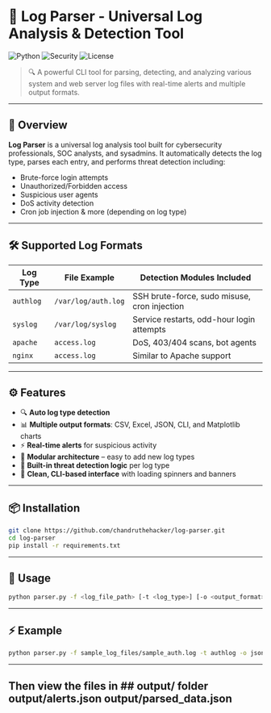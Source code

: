 # 🧠 Log Parser - Universal Log Analysis & Detection Tool

![Python](https://img.shields.io/badge/Python-3.10+-blue.svg)
![Security](https://img.shields.io/badge/Security-Log%20Analysis-red.svg)
![License](https://img.shields.io/badge/License-MIT-green.svg)

> 🔍 A powerful CLI tool for parsing, detecting, and analyzing various system and web server log files with real-time alerts and multiple output formats.

---

## 🚀 Overview

**Log Parser** is a universal log analysis tool built for cybersecurity professionals, SOC analysts, and sysadmins. It automatically detects the log type, parses each entry, and performs threat detection including:

- Brute-force login attempts
- Unauthorized/Forbidden access
- Suspicious user agents
- DoS activity detection
- Cron job injection & more (depending on log type)

---

## 🛠️ Supported Log Formats

| Log Type   | File Example        | Detection Modules Included |
|------------|---------------------|-----------------------------|
| `authlog`  | `/var/log/auth.log` | SSH brute-force, sudo misuse, cron injection |
| `syslog`   | `/var/log/syslog`   | Service restarts, odd-hour login attempts |
| `apache`   | `access.log`        | DoS, 403/404 scans, bot agents |
| `nginx`    | `access.log`        | Similar to Apache support   |

---

## ⚙️ Features

- 🔍 **Auto log type detection**
- 📊 **Multiple output formats**: CSV, Excel, JSON, CLI, and Matplotlib charts
- ⚡ **Real-time alerts** for suspicious activity
- 📂 **Modular architecture** – easy to add new log types
- 🧠 **Built-in threat detection logic** per log type
- 🎯 **Clean, CLI-based interface** with loading spinners and banners

---

## 📦 Installation

```bash
git clone https://github.com/chandruthehacker/log-parser.git
cd log-parser
pip install -r requirements.txt
```
---

## 🧪 Usage

```bash
python parser.py -f <log_file_path> [-t <log_type>] [-o <output_format>]
```
---

## ⚡ Example

```bash
python parser.py -f sample_log_files/sample_auth.log -t authlog -o json
```
---
Then view the files in ## output/ folder
output/alerts.json
output/parsed_data.json
---
